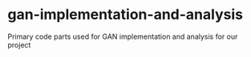 # gan-implementation-and-analysis
Primary code parts used for GAN implementation and analysis for our project
